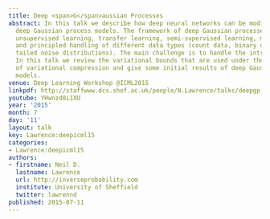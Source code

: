 ```yaml
---
title: Deep <span>G</span>aussian Processes
abstract: In this talk we describe how deep neural networks can be modified to produce
  deep Gaussian process models. The framework of deep Gaussian processes allow for
  unsupervised learning, transfer learning, semi-supervised learning, multi-task learning
  and principled handling of different data types (count data, binary data, heavy
  tailed noise distributions). The main challenge is to handle the intractabilities.
  In this talk we review the variational bounds that are used under the framework
  of variational compression and give some initial results of deep Gaussian process
  models.
venue: Deep Learning Workshop @ICML2015
linkpdf: http://staffwww.dcs.shef.ac.uk/people/N.Lawrence/talks/deepgp_icmldeep15.pdf
youtube: YHwnzd0i1XU
year: '2015'
month: 7
day: '11'
layout: talk
key: Lawrence:deepicml15
categories:
- Lawrence:deepicml15
authors:
- firstname: Neil D.
  lastname: Lawrence
  url: http://inverseprobability.com
  institute: University of Sheffield
  twitter: lawrennd
published: 2015-07-11
---
```

